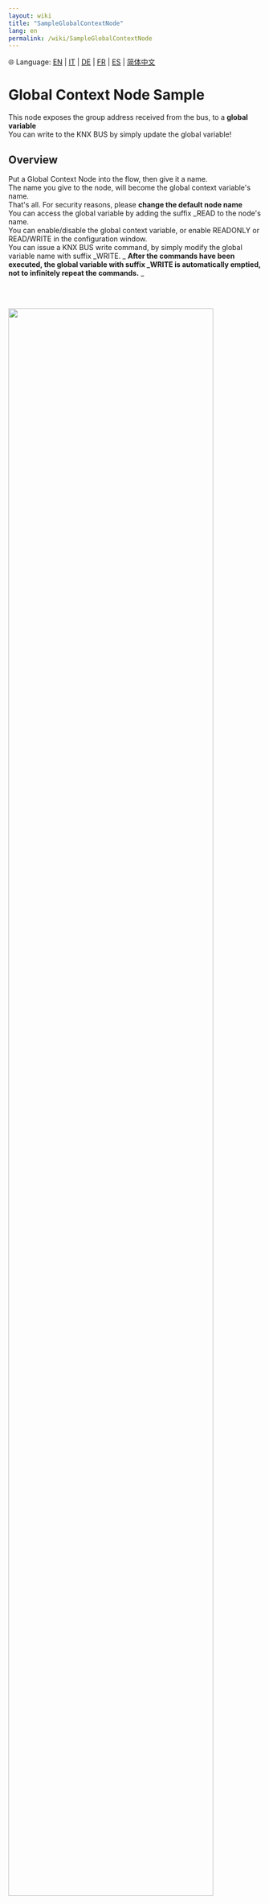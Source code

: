 ```yaml
---
layout: wiki
title: "SampleGlobalContextNode"
lang: en
permalink: /wiki/SampleGlobalContextNode
---
```

🌐 Language: [EN](https://supergiovane.github.io/node-red-contrib-knx-ultimate/wiki/SampleGlobalContextNode) | [IT](https://supergiovane.github.io/node-red-contrib-knx-ultimate/wiki/SampleGlobalContextNode) | [DE](https://supergiovane.github.io/node-red-contrib-knx-ultimate/wiki/SampleGlobalContextNode) | [FR](https://supergiovane.github.io/node-red-contrib-knx-ultimate/wiki/SampleGlobalContextNode) | [ES](https://supergiovane.github.io/node-red-contrib-knx-ultimate/wiki/SampleGlobalContextNode) | [简体中文](https://supergiovane.github.io/node-red-contrib-knx-ultimate/wiki/SampleGlobalContextNode)
# Global Context Node Sample

This node exposes the group address received from the bus, to a **global variable** <br/>
You can write to the KNX BUS by simply update the global variable!<br/>

## Overview

Put a Global Context Node into the flow, then give it a name.<br/>
The name you give to the node, will become the global context variable's name.<br/>
That's all. For security reasons, please **change the default node name** <br/>
You can access the global variable by adding the suffix \_READ to the node's name.<br/>
You can enable/disable the global context variable, or enable READONLY or READ/WRITE in the configuration window.<br/>
You can issue a KNX BUS write command, by simply modify the global variable name with suffix \_WRITE. _ **After the commands have been executed, the global variable with suffix \_WRITE is automatically emptied, not to infinitely repeat the commands.** _ <br/>

<br/>
<br/>

<img src="https://raw.githubusercontent.com/Supergiovane/node-red-contrib-knx-ultimate/master/img/wiki/globalcontextnode.png" width="90%"><br/>

<br/>

<details><summary>View code</summary>

> Adjust the nodes according to your setup

```javascript

[{"id":"ababb834.9073","type":"knxUltimateGlobalContext","z":"5ed79f4a958a1f20","server":"b60c0d73.1c02b","name":"KNXContextBanana","exposeAsVariable":"exposeAsVariableREADWRITE","writeExecutionInterval":"1000","x":230,"y":200,"wires":[]},{"id":"2954e7ea.f53988","type":"function","z":"5ed79f4a958a1f20","name":"Write to the KNXContextBanana variable","func":"// This function writes some values to the KNX bus\nlet GroupAddresses = [];\nGroupAddresses.push ({address: \"0/0/10\", dpt:\"1.001\", payload:true});\nGroupAddresses.push({ address: \"0/0/11\", dpt: \"1.001\", payload: true });\nGroupAddresses.push({ address: \"0/0/12\", dpt: \"1.001\", payload: false });\n\n// You can also avoid setting datapoint.\n// This works gread if you have imported the ETS file, otherwise it'll guess the datapoint type by analyzing the payload\nGroupAddresses.push ({address: \"0/0/14\", payload:false});\nGroupAddresses.push({ address: \"0/0/15\", payload: 50 });\n\n// Remember: add the string \"_WRITE\" after the node name to write to the bus\nglobal.set(\"KNXContextBanana_WRITE\",GroupAddresses);\n","outputs":0,"noerr":0,"initialize":"","finalize":"","libs":[],"x":480,"y":300,"wires":[]},{"id":"bd4380e3.8c1ea","type":"inject","z":"5ed79f4a958a1f20","name":"Call the function","props":[{"p":"payload"},{"p":"topic","vt":"str"}],"repeat":"","crontab":"","once":false,"onceDelay":0.1,"topic":"","payload":"true","payloadType":"bool","x":220,"y":300,"wires":[["2954e7ea.f53988"]]},{"id":"269bf86a.34e9f8","type":"comment","z":"5ed79f4a958a1f20","name":"Exposing the Group Addresses to the global context variable","info":"","x":360,"y":160,"wires":[]},{"id":"f9a6ff93.086a","type":"function","z":"5ed79f4a958a1f20","name":"Read the KNXContextBanana variable","func":"// This function reads the variable\n// Remember: add the string \"_READ\" after the node name to read the variable\nlet GroupAddresses = global.get(\"KNXContextBanana_READ\") || [];\n\n// Outputs the array, as example\nnode.send({payload:GroupAddresses});\n\n// Get the Group Address object, having address 0/0/10\nlet Ga = GroupAddresses.find(a => a.address === \"0/0/10\");\n\n// Outputs the object, as example\nnode.send({ Found: Ga });\n\n// Do some testing and output some stuffs.\nif (Ga.payload === true) return {payload : \"FOUND AND TRUE\"};\nif (Ga.payload === false) return {payload : \"FOUND AND FALSE\"};\n\n","outputs":1,"noerr":0,"initialize":"","finalize":"","libs":[],"x":410,"y":420,"wires":[["f4109aa5.270e08"]]},{"id":"64c9e0f0.b13178","type":"inject","z":"5ed79f4a958a1f20","name":"Read","props":[{"p":"payload"},{"p":"topic","vt":"str"}],"repeat":"","crontab":"","once":false,"onceDelay":0.1,"topic":"","payload":"true","payloadType":"bool","x":190,"y":420,"wires":[["f9a6ff93.086a"]]},{"id":"f4109aa5.270e08","type":"debug","z":"5ed79f4a958a1f20","name":"","active":true,"tosidebar":true,"console":false,"tostatus":false,"complete":"true","targetType":"full","statusVal":"","statusType":"auto","x":630,"y":420,"wires":[]},{"id":"bf16d5a9.073b6","type":"comment","z":"5ed79f4a958a1f20","name":"Check global variable and do some stuffs","info":"","x":300,"y":380,"wires":[]},{"id":"85c342f08c9c4705","type":"comment","z":"5ed79f4a958a1f20","name":"This function writes some values to the bus","info":"","x":310,"y":260,"wires":[]},{"id":"b60c0d73.1c02b","type":"knxUltimate-config","host":"224.0.23.12","port":"3671","physAddr":"15.15.22","suppressACKRequest":false,"csv":"","KNXEthInterface":"Auto","KNXEthInterfaceManuallyInput":"","statusDisplayLastUpdate":false,"statusDisplayDeviceNameWhenALL":true,"statusDisplayDataPoint":true,"stopETSImportIfNoDatapoint":"fake","loglevel":"error","name":"Multicast","localEchoInTunneling":true,"delaybetweentelegrams":"","delaybetweentelegramsfurtherdelayREAD":"","ignoreTelegramsWithRepeatedFlag":false,"keyringFileXML":""}]

```

</details>

<br/>
<br/>

**Get the variable**

```javascript

// This function reads the variable
// Remember: add the string "_READ" after the node name to read the variable
let GroupAddresses = global.get("KNXContextBanana_READ") || [];

// Outputs the array, as example
node.send({payload:GroupAddresses});

// Get the Group Address object, having address 0/0/10
let Ga = GroupAddresses.find(a => a.address === "0/0/10");

// Outputs the object, as example
node.send({ Found: Ga });

// Do some testing and output some stuffs.
if (Ga.payload === true) return {payload : "FOUND AND TRUE"};
if (Ga.payload === false) return {payload : "FOUND AND FALSE"};

```

**Send KNX telegram via global variable**

```javascript

// This function writes the value to the KNX bus
let GroupAddressesSend = [];
GroupAddressesSend.push({address: "0/0/10", dpt:"1.001", payload:msg.payload});

// You can also avoid setting datapoint.
// This works gread if you have imported the ETS file, otherwise it'll guess the datapoint type by analyzing the payload
GroupAddressesSend.push({address: "0/0/11", payload:msg.payload});

// Remember: add the string "_WRITE" after the node name to write to the bus
global.set("KNXContextBanana_WRITE",GroupAddressesSend);

```
